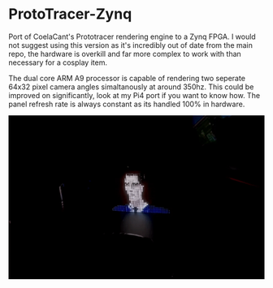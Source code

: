 # ProtoTracer-Zynq

Port of CoelaCant's Prototracer rendering engine to a Zynq FPGA. I would not suggest using this version as it's incredibly out of date from the main repo, the hardware is overkill and far more complex to work with than necessary for a cosplay item. 

The dual core ARM A9 processor is capable of rendering two seperate 64x32 pixel camera angles simaltanously at around 350hz. This could be improved on significantly, look at my Pi4 port if you want to know how. The panel refresh rate is always constant as its handled 100% in hardware.

![til](https://github.com/bitStream93/ProtoTracer-Zynq/blob/main/images/gman_render.gif)
